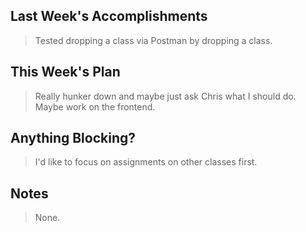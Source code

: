 ## Last Week's Accomplishments

> Tested dropping a class via Postman by dropping a class.

## This Week's Plan

> Really hunker down and maybe just ask Chris what I should do. Maybe work on the frontend.

## Anything Blocking?

> I'd like to focus on assignments on other classes first.

## Notes

> None.
